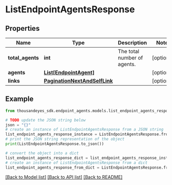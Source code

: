 # ListEndpointAgentsResponse


## Properties

Name | Type | Description | Notes
------------ | ------------- | ------------- | -------------
**total_agents** | **int** | The total number of agents. | [optional] 
**agents** | [**List[EndpointAgent]**](EndpointAgent.md) |  | [optional] 
**links** | [**PaginationNextAndSelfLink**](PaginationNextAndSelfLink.md) |  | [optional] 

## Example

```python
from thousandeyes_sdk.endpoint_agents.models.list_endpoint_agents_response import ListEndpointAgentsResponse

# TODO update the JSON string below
json = "{}"
# create an instance of ListEndpointAgentsResponse from a JSON string
list_endpoint_agents_response_instance = ListEndpointAgentsResponse.from_json(json)
# print the JSON string representation of the object
print(ListEndpointAgentsResponse.to_json())

# convert the object into a dict
list_endpoint_agents_response_dict = list_endpoint_agents_response_instance.to_dict()
# create an instance of ListEndpointAgentsResponse from a dict
list_endpoint_agents_response_from_dict = ListEndpointAgentsResponse.from_dict(list_endpoint_agents_response_dict)
```
[[Back to Model list]](../README.md#documentation-for-models) [[Back to API list]](../README.md#documentation-for-api-endpoints) [[Back to README]](../README.md)



